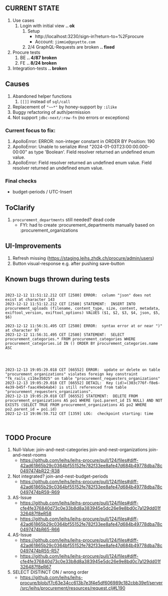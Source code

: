 
CURRENT STATE
--
1. Use cases
   1. Login with initial view                      **.. ok**
      1. Setup
         - http://localhost:3230/sign-in?return-to=%2Fprocure
         - Account: `jimmie@goyette.com` 
      2. 2/4 GraphQL-Requests are broken           **.. fixed**
2. Procure tests 
   1. BE                                           **.. 4/87 broken**
   1. FE                                           **.. 8/24 broken**
3. Integration-tests                               **.. broken**

Causes
--
1. Abandoned helper functions
   1. `[[]]` instead of `sql/call` 
2. Replacement of `"~~*"` by honey-support by `:ilike`
3. Buggy refactoring of auth/permission
4. Not support `jdbc-next/:row-fn` (no errors or exceptions)


### Current focus to fix:
1. ApolloError: ERROR: non-integer constant in ORDER BY
   Position: 190
2. ApolloError: Unable to serialize #inst "2024-01-03T23:00:00.000-00:00" as type 'Boolean'.
   Field resolver returned an undefined enum value.
3. ApolloError: Field resolver returned an undefined enum value.
   Field resolver returned an undefined enum value.

### Final checks
- budget-periods / UTC-Insert

ToClarify
--
1. `procurement_departments` still needed? dead code
   - FYI: had to create :procurement_departments manually based on :procurement_organizations


UI-Improvements
--
1. Refresh missing (https://staging.leihs.zhdk.ch/procure/admin/users)
2. Button visual-response e.g. after pushing save-button


Known bugs thrown during tests
--
```log

2023-12-12 11:51:12.212 CET [2580] ERROR:  column "json" does not exist at character 143
2023-12-12 11:51:12.212 CET [2580] STATEMENT:  INSERT INTO procurement_uploads (filename, content_type, size, content, metadata, exiftool_version, exiftool_options) VALUES ($1, $2, $3, $4, json, $5, $6)

2023-12-12 11:56:31.495 CET [2580] ERROR:  syntax error at or near ")" at character 97
2023-12-12 11:56:31.495 CET [2580] STATEMENT:  SELECT procurement_categories.* FROM procurement_categories WHERE procurement_categories.id IN () ORDER BY procurement_categories.name ASC




2023-12-13 19:05:29.018 CET [66552] ERROR:  update or delete on table "procurement_organizations" violates foreign key constraint "fk_rails_c116e35025" on table "procurement_requesters_organizations"
2023-12-13 19:05:29.018 CET [66552] DETAIL:  Key (id)=(303c776f-f8e6-4e39-b45f-faac49eb4ab4) is still referenced from table "procurement_requesters_organizations".
2023-12-13 19:05:29.018 CET [66552] STATEMENT:  DELETE FROM procurement_organizations AS po1 WHERE (po1.parent_id IS NULL) AND NOT EXISTS (SELECT TRUE FROM procurement_organizations AS po2 WHERE po2.parent_id = po1.id)
2023-12-13 19:06:59.712 CET [1359] LOG:  checkpoint starting: time



```



TODO Procure
--
1. Null-Value: join-and-nest-categories  join-and-nest-organizations  join-and-nest-rooms       
   - https://github.com/leihs/leihs-procure/pull/124/files#diff-42ad61865b29c0364bf55152fe782f33ee8afe47d684b49778dba78c0497474bR22-R38
2. Not integrated?  join-and-nest-budget-periods
   - https://github.com/leihs/leihs-procure/pull/124/files#diff-42ad61865b29c0364bf55152fe782f33ee8afe47d684b49778dba78c0497474bR59-R69
3. AS-Issue
   - https://github.com/leihs/leihs-procure/pull/124/files#diff-cfe4fe376840d73c0e33b8d8a383945e5dc26e9e8bd0c7a129dd01f326487f8eR58
   - https://github.com/leihs/leihs-procure/pull/124/files#diff-42ad61865b29c0364bf55152fe782f33ee8afe47d684b49778dba78c0497474bR65-R66
4. AS-Issue
   - https://github.com/leihs/leihs-procure/pull/124/files#diff-42ad61865b29c0364bf55152fe782f33ee8afe47d684b49778dba78c0497474bR55-R57
   - https://github.com/leihs/leihs-procure/pull/124/files#diff-cfe4fe376840d73c0e33b8d8a383945e5dc26e9e8bd0c7a129dd01f326487f8eR67
5. SELECT DISTINCT ON / wrong order
   - https://github.com/leihs/leihs-procure/blob/f7c63e34cc613b7e3f4e5df606989c182cbb39ef/server/src/leihs/procurement/resources/request.clj#L190